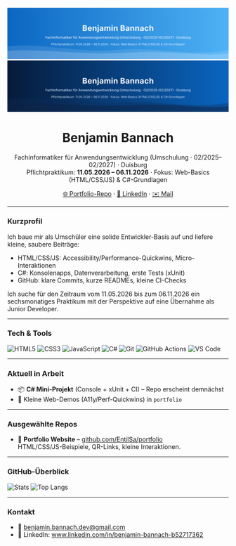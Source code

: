 <!-- Banner oben -->
![Benjamin Bannach – Banner (hell)](https://raw.githubusercontent.com/EntilSa/EntilSa/main/assets/banner.svg#gh-light-mode-only)
![Benjamin Bannach – Banner (dunkel)](https://raw.githubusercontent.com/EntilSa/EntilSa/main/assets/banner-dark.svg#gh-dark-mode-only)


<h1 align="center">Benjamin Bannach</h1>
<p align="center">
  Fachinformatiker für Anwendungsentwicklung (Umschulung · 02/2025–02/2027) · Duisburg<br/>
  Pflichtpraktikum: <b>11.05.2026 – 06.11.2026</b> · Fokus: Web-Basics (HTML/CSS/JS) & C#-Grundlagen
</p>

<p align="center">
  <a href="https://github.com/EntilSa/portfolio">🌐 Portfolio-Repo</a> ·
  <a href="http://www.linkedin.com/in/benjamin-bannach-b52717362">🔗 LinkedIn</a> ·
  <a href="mailto:benjamin.bannach.dev@gmail.com">✉️ Mail</a>
</p>

---

### Kurzprofil
Ich baue mir als Umschüler eine solide Entwickler-Basis auf und liefere kleine, saubere Beiträge:
- HTML/CSS/JS: Accessibility/Performance-Quickwins, Micro-Interaktionen
- C#: Konsolenapps, Datenverarbeitung, erste Tests (xUnit)
- GitHub: klare Commits, kurze READMEs, kleine CI-Checks

Ich suche für den Zeitraum vom 11.05.2026 bis zum 06.11.2026 ein sechsmonatiges Praktikum mit der Perspektive auf eine Übernahme als Junior Developer.

---

### Tech & Tools
<p>
  <img alt="HTML5" src="https://img.shields.io/badge/HTML5-EE4C2C?logo=html5&logoColor=white" />
  <img alt="CSS3" src="https://img.shields.io/badge/CSS3-264DE4?logo=css3&logoColor=white" />
  <img alt="JavaScript" src="https://img.shields.io/badge/JavaScript-F7DF1E?logo=javascript&logoColor=black" />
  <img alt="C#" src="https://img.shields.io/badge/C%23-512BD4?logo=csharp&logoColor=white" />
  <img alt="Git" src="https://img.shields.io/badge/Git-F05032?logo=git&logoColor=white" />
  <img alt="GitHub Actions" src="https://img.shields.io/badge/GitHub%20Actions-2088FF?logo=githubactions&logoColor=white" />
  <img alt="VS Code" src="https://img.shields.io/badge/VS%20Code-007ACC?logo=visualstudiocode&logoColor=white" />
</p>

---

### Aktuell in Arbeit
- 📦 **C# Mini-Projekt** (Console + xUnit + CI) – Repo erscheint demnächst
- 🎯 Kleine Web-Demos (A11y/Perf-Quickwins) in `portfolio`

---

### Ausgewählte Repos
- 🔹 **Portfolio Website** – <a href="https://github.com/EntilSa/portfolio">github.com/EntilSa/portfolio</a><br/>
  HTML/CSS/JS-Beispiele, QR-Links, kleine Interaktionen.

<!-- Du kannst die beiden Karten unten drinlassen – oder auskommentieren, falls du sie nicht willst. -->
---

### GitHub-Überblick
<p>
  <img height="150" alt="Stats" src="https://github-readme-stats.vercel.app/api?username=EntilSa&show_icons=true&hide_title=true&include_all_commits=true" />
  <img height="150" alt="Top Langs" src="https://github-readme-stats.vercel.app/api/top-langs/?username=EntilSa&layout=compact&hide_title=true" />
</p>

---

### Kontakt
- 📧 benjamin.bannach.dev@gmail.com  
- 🔗 LinkedIn: www.linkedin.com/in/benjamin-bannach-b52717362
